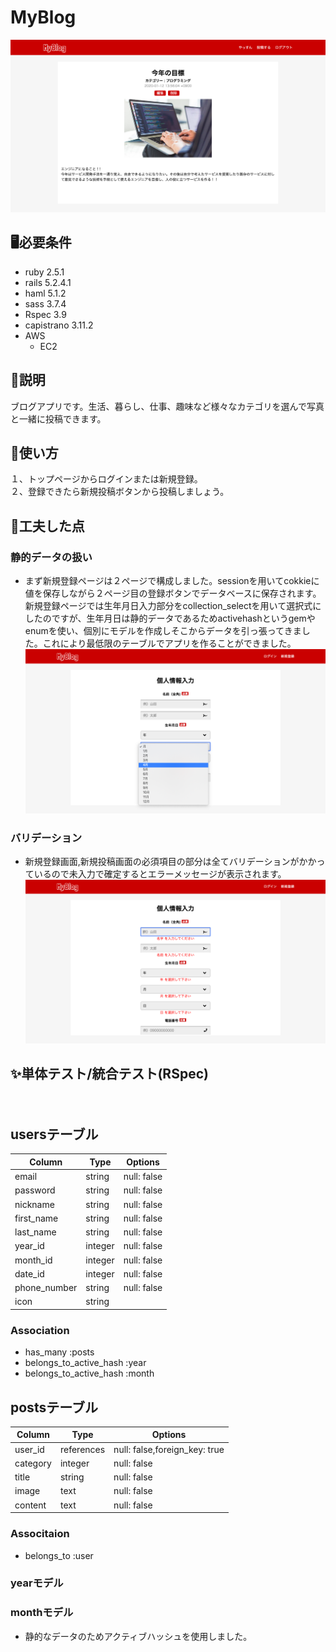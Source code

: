 # MyBlog
![画像](my_blog.png)

## 🖥必要条件
- ruby 2.5.1
- rails 5.2.4.1
- haml 5.1.2
- sass 3.7.4
- Rspec 3.9
- capistrano 3.11.2
- AWS
  - EC2

## 📖説明
ブログアプリです。生活、暮らし、仕事、趣味など様々なカテゴリを選んで写真と一緒に投稿できます。

## 🚀使い方
１、トップページからログインまたは新規登録。<br>
２、登録できたら新規投稿ボタンから投稿しましょう。

## 👏工夫した点
### 静的データの扱い
- まず新規登録ページは２ページで構成しました。sessionを用いてcokkieに値を保存しながら２ページ目の登録ボタンでデータベースに保存されます。新規登録ページでは生年月日入力部分をcollection_selectを用いて選択式にしたのですが、生年月日は静的データであるためactivehashというgemやenumを使い、個別にモデルを作成しそこからデータを引っ張ってきました。これにより最低限のテーブルでアプリを作ることができました。
![画像2](select.png)
### バリデーション
- 新規登録画面,新規投稿画面の必須項目の部分は全てバリデーションがかかっているので未入力で確定するとエラーメッセージが表示されます。
![画像３](valid.png)

## ✨単体テスト/統合テスト(RSpec)

　

## usersテーブル
|Column|Type|Options|
|------|----|-------|
|email|string|null: false|uniqueness: true|
|password|string|null: false|uniqueness: true|
|nickname|string|null: false|
|first_name|string|null: false|
|last_name|string|null: false|
|year_id|integer|null: false|
|month_id|integer|null: false|
|date_id|integer|null: false|
|phone_number|string|null: false|uniqueness: true|
|icon|string|


### Association
- has_many :posts
- belongs_to_active_hash :year
-  belongs_to_active_hash :month


## postsテーブル
|Column|Type|Options|
|------|----|-------|
|user_id|references|null: false,foreign_key: true|
|category|integer|null: false|
|title|string|null: false|
|image|text|null: false|
|content|text|null: false|


### Associtaion
- belongs_to :user

### yearモデル
### monthモデル
- 静的なデータのためアクティブハッシュを使用しました。
